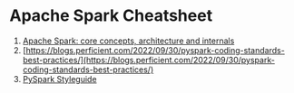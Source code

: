 # Apache Spark Cheatsheet
1. [Apache Spark: core concepts, architecture and internals](https://datastrophic.io/core-concepts-architecture-and-internals-of-apache-spark/?source=post_page-----d74464618c20--------------------------------)
2. [https://blogs.perficient.com/2022/09/30/pyspark-coding-standards-best-practices/](https://blogs.perficient.com/2022/09/30/pyspark-coding-standards-best-practices/)
3. [PySpark Styleguide](https://blog.devgenius.io/pyspark-styleguide-f54be983e2a2)
   
